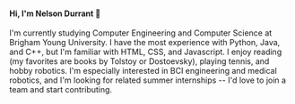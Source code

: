 #### Hi, I'm Nelson Durrant 👋
I'm currently studying Computer Engineering and Computer Science at Brigham Young University. I have the most experience with Python, Java, and C++, but I'm familiar with HTML, CSS, and Javascript. I enjoy reading (my favorites are books by Tolstoy or Dostoevsky), playing tennis, and hobby robotics. I'm especially interested in BCI engineering and medical robotics, and I'm looking for related summer internships -- I'd love to join a team and start contributing.
